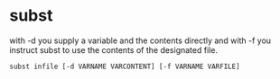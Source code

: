 # subst

with -d you supply a variable and the contents directly and with -f you instruct subst to use the contents of the designated file.

```subst infile [-d VARNAME VARCONTENT] [-f VARNAME VARFILE]```
